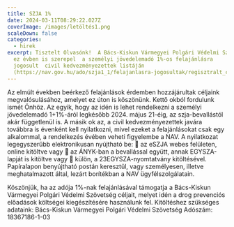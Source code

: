 ```yaml
---
title: SZJA 1%
date: 2024-03-11T08:29:22.027Z
coverImage: /images/letöltés1.png
scaleDown: false
categories:
  - hirek
excerpt: Tisztelt Olvasónk!  A Bács-Kiskun Vármegyei Polgári Védelmi Szövetség
  ez évben is szerepel  a személyi jövedelemadó 1%-os felajánlásra
  jogosult  civil kedvezményezettek listáján
  (https://nav.gov.hu/ado/szja1_1/felajanlasra-jogosultak/regisztralt_civil).
---
```

Az elmúlt években beérkező felajánlások érdemben hozzájárultak céljaink megvalósulásához, amelyet ez úton is köszönünk.  Kettő okból fordulunk ismét Önhöz. Az egyik, hogy az idén is lehet rendelkezni a személyi jövedelemadó 1+1%-áról legkésőbb 2024. május 21-éig, az szja-bevallástól akár függetlenül is. A másik ok az, a civil kedvezményezettek javára továbbra is évenként kell nyilatkozni, mivel ezeket a felajánlásokat csak egy alkalommal, a rendelkezés évében veheti figyelembe a NAV.
A nyilatkozat legegyszerűbb elektronikusan nyújtható be:
	az eSZJA webes felületen, online kitöltve vagy
	az ÁNYK-ban a bevallással együtt, annak EGYSZA-lapját is kitöltve vagy
	külön, a 23EGYSZA-nyomtatvány kitöltésével.
Papíralapon benyújtható postán keresztül, vagy személyesen, illetve meghatalmazott által, lezárt borítékban a NAV ügyfélszolgálatain.

Köszönjük, ha az adója 1%-nak felajánlásával  támogatja a Bács-Kiskun Vármegyei Polgári Védelmi Szövetség céljait, melyet idén a drog prevenciós előadások költségei kiegészítésére használunk fel.  Kitöltéshez szükséges adataink:
Bács-Kiskun Vármegyei Polgári Védelmi Szövetség
Adószám: 18367186-1-03